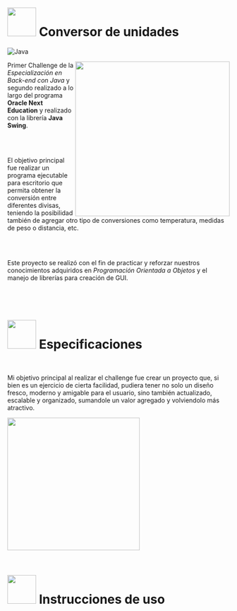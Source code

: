 # <img height="65" src="https://media.giphy.com/media/7KciJlIlTAUimENCvH/giphy.gif"/> Conversor de unidades

![Java](https://img.shields.io/badge/java-%23ED8B00.svg?style=for-the-badge&logo=java&logoColor=white)

<img align ="right" height="350" src="https://media.giphy.com/media/v1.Y2lkPTc5MGI3NjExM2c1YTEwbWtsOG14ZGNqOWFocHR6b3J1dmNkbzhiMzJwYmpzbnJydiZlcD12MV9pbnRlcm5hbF9naWZfYnlfaWQmY3Q9cw/N4h9A9o5TcWmjdQZVJ/giphy.gif"/>

Primer Challenge de la *Especialización en Back-end con Java* y segundo realizado a lo largo del programa **Oracle Next Education** y realizado con la librería **Java Swing**.

<br>
<br>

El objetivo principal fue realizar un programa ejecutable para escritorio que permita obtener la conversión entre diferentes divisas, teniendo la posibilidad también de agregar otro tipo de conversiones como temperatura, medidas de peso o distancia, etc.

<br>
<br>

Este proyecto se realizó con el fin de practicar y reforzar nuestros conocimientos adquiridos en *Programación Orientada a Objetos* y el manejo de librerías para creación de GUI. 

<br>
<br>

# <img height="65" src="https://media.giphy.com/media/Vf3ZKdillTMOOaOho0/giphy.gif"/> Especificaciones

<br>

Mi objetivo principal al realizar el challenge fue crear un proyecto que, si bien es un ejercicio de cierta facilidad, pudiera tener no solo un diseño fresco, moderno y amigable para el usuario, sino también actualizado, escalable y organizado, sumandole un valor agregado y volviendolo más atractivo.


<img align="center" height="300" src="https://media.giphy.com/media/v1.Y2lkPTc5MGI3NjExeTYzZzNwbDFsdGY5bHVvMWNnZjV4Yzl3eGlxeG45OXprdDl4dXNjbCZlcD12MV9pbnRlcm5hbF9naWZfYnlfaWQmY3Q9cw/73ymNClJu3dyFugAl9/giphy.gif"/>

<br>
<br>

# <img height="65" src="https://media.giphy.com/media/YWSPmaFoQG7f94QKJy/giphy.gif"/> Instrucciones de uso

